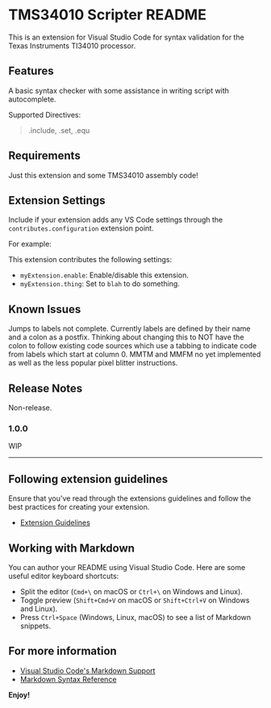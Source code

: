 # TMS34010 Scripter README

This is an extension for Visual Studio Code for syntax validation for the Texas Instruments TI34010 processor.

## Features

A basic syntax checker with some assistance in writing script with autocomplete.

Supported Directives:
> .include, .set, .equ

## Requirements

Just this extension and some TMS34010 assembly code!

## Extension Settings

Include if your extension adds any VS Code settings through the `contributes.configuration` extension point.

For example:

This extension contributes the following settings:

* `myExtension.enable`: Enable/disable this extension.
* `myExtension.thing`: Set to `blah` to do something.

## Known Issues

Jumps to labels not complete. Currently labels are defined by their name and a colon as a postfix. Thinking about changing this to NOT have the colon to follow existing code sources which use a tabbing to indicate code from labels which start at column 0.
MMTM and MMFM no yet implemented as well as the less popular pixel blitter instructions.

## Release Notes

Non-release.

### 1.0.0

WIP

---

## Following extension guidelines

Ensure that you've read through the extensions guidelines and follow the best practices for creating your extension.

* [Extension Guidelines](https://code.visualstudio.com/api/references/extension-guidelines)

## Working with Markdown

You can author your README using Visual Studio Code. Here are some useful editor keyboard shortcuts:

* Split the editor (`Cmd+\` on macOS or `Ctrl+\` on Windows and Linux).
* Toggle preview (`Shift+Cmd+V` on macOS or `Shift+Ctrl+V` on Windows and Linux).
* Press `Ctrl+Space` (Windows, Linux, macOS) to see a list of Markdown snippets.

## For more information

* [Visual Studio Code's Markdown Support](http://code.visualstudio.com/docs/languages/markdown)
* [Markdown Syntax Reference](https://help.github.com/articles/markdown-basics/)

**Enjoy!**